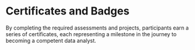 # Certificates and Badges

By completing the required assessments and projects, participants earn a series of certificates, each representing a milestone in the journey to becoming a competent data analyst.
